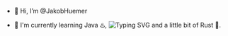 - 👋 Hi, I’m @JakobHuemer
<!--- - 👀 I’m interested in Java and Webdevelopement --->
- 🌱 I'm currently learning Java ♨️, ![Typing SVG](https://readme-typing-svg.herokuapp.com/?size=30&lines=JavaScript%20%F0%9F%92%A9) and a little bit of Rust 🦀.
<!--- - 💞️ I’m looking to collaborate on ... --->


<!---
JakobHuemer/JakobHuemer is a ✨ special ✨ repository because its `README.md` (this file) appears on your GitHub profile.
You can click the Preview link to take a look at your changes.
--->

